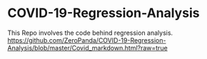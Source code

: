 # COVID-19-Regression-Analysis
This Repo involves the code behind regression analysis.
https://github.com/ZeroPanda/COVID-19-Regression-Analysis/blob/master/Covid_markdown.html?raw=true
